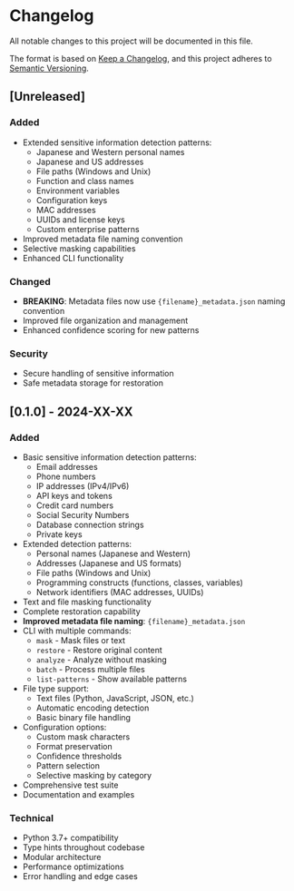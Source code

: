 # Changelog

All notable changes to this project will be documented in this file.

The format is based on [Keep a Changelog](https://keepachangelog.com/en/1.0.0/),
and this project adheres to [Semantic Versioning](https://semver.org/spec/v2.0.0.html).

## [Unreleased]

### Added
- Extended sensitive information detection patterns:
  - Japanese and Western personal names
  - Japanese and US addresses
  - File paths (Windows and Unix)
  - Function and class names
  - Environment variables
  - Configuration keys
  - MAC addresses
  - UUIDs and license keys
  - Custom enterprise patterns
- Improved metadata file naming convention
- Selective masking capabilities
- Enhanced CLI functionality

### Changed
- **BREAKING**: Metadata files now use `{filename}_metadata.json` naming convention
- Improved file organization and management
- Enhanced confidence scoring for new patterns

### Security
- Secure handling of sensitive information
- Safe metadata storage for restoration

## [0.1.0] - 2024-XX-XX

### Added
- Basic sensitive information detection patterns:
  - Email addresses
  - Phone numbers
  - IP addresses (IPv4/IPv6)
  - API keys and tokens
  - Credit card numbers
  - Social Security Numbers
  - Database connection strings
  - Private keys
- Extended detection patterns:
  - Personal names (Japanese and Western)
  - Addresses (Japanese and US formats)
  - File paths (Windows and Unix)
  - Programming constructs (functions, classes, variables)
  - Network identifiers (MAC addresses, UUIDs)
- Text and file masking functionality
- Complete restoration capability
- **Improved metadata file naming**: `{filename}_metadata.json`
- CLI with multiple commands:
  - `mask` - Mask files or text
  - `restore` - Restore original content
  - `analyze` - Analyze without masking
  - `batch` - Process multiple files
  - `list-patterns` - Show available patterns
- File type support:
  - Text files (Python, JavaScript, JSON, etc.)
  - Automatic encoding detection
  - Basic binary file handling
- Configuration options:
  - Custom mask characters
  - Format preservation
  - Confidence thresholds
  - Pattern selection
  - Selective masking by category
- Comprehensive test suite
- Documentation and examples

### Technical
- Python 3.7+ compatibility
- Type hints throughout codebase
- Modular architecture
- Performance optimizations
- Error handling and edge cases

